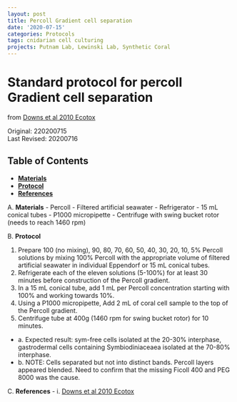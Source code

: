 ```yaml
---
layout: post
title: Percoll Gradient cell separation
date: '2020-07-15'
categories: Protocols
tags: cnidarian cell culturing
projects: Putnam Lab, Lewinski Lab, Synthetic Coral
---
```


# Standard protocol for percoll Gradient cell separation
from [Downs et al 2010 Ecotox](https://pubmed.ncbi.nlm.nih.gov/19757033/)

Original: 220200715  
Last Revised: 20200716

## Table of Contents  
- [**Materials**](#Materials)    
- [**Protocol**](#Protocol)  
- [**References**](#References)  

A. <a name="Materials"></a> **Materials**
    - Percoll
    - Filtered artificial seawater
    - Refrigerator
    - 15 mL conical tubes
    - P1000 micropipette
    - Centrifuge with swing bucket rotor (needs to reach 1460 rpm)

B. <a name="Protocol"></a> **Protocol**
1. Prepare 100 (no mixing), 90, 80, 70, 60, 50, 40, 30, 20, 10, 5% Percoll solutions by mixing 100% Percoll with the appropriate volume of filtered artificial seawater in individual Eppendorf or 15 mL conical tubes.
2. Refrigerate each of the eleven solutions (5-100%) for at least 30 minutes before construction of the Percoll gradient.
3. In a 15 mL conical tube, add 1 mL per Percoll concentration starting with 100% and working towards 10%.
4. Using a P1000 micropipette, Add 2 mL of coral cell sample to the top of the Percoll gradient.
5. Centrifuge tube at 400g (1460 rpm for swing bucket rotor) for 10 minutes.
  - a. Expected result: sym-free cells isolated at the 20-30% interphase, gastrodermal cells containing Symbiodiniaceaea isolated at the 70-80% interphase.
  - b. NOTE: Cells separated but not into distinct bands.  Percoll layers appeared blended.  Need to confirm that the missing Ficoll 400 and PEG 8000 was the cause.


C. <a name="References"></a> **References**
    - i. [Downs et al 2010 Ecotox](https://pubmed.ncbi.nlm.nih.gov/19757033/)
